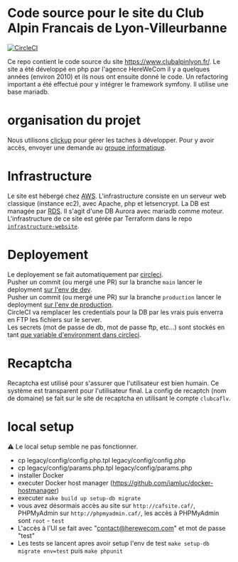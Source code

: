 # Code source pour le site du Club Alpin Francais de Lyon-Villeurbanne

[![CircleCI](https://circleci.com/gh/Club-Alpin-Lyon-Villeurbanne/caflyon/tree/main.svg?style=shield&circle-token=843b806ceb348fde38d421c902bcfb734ed58668)](https://circleci.com/gh/Club-Alpin-Lyon-Villeurbanne/caflyon/tree/main)

Ce repo contient le code source du site https://www.clubalpinlyon.fr/.
Le site a été développé en php par l'agence HereWeCom il y a quelques années (environ 2010) et ils nous ont ensuite donné le code.
Un refactoring important a été effectué pour y intégrer le framework symfony.
Il utilise une base mariadb.

# organisation du projet

Nous utilisons [clickup](https://app.clickup.com/42653954/v/l/18np82-82) pour gérer les taches à développer. Pour y avoir accès, envoyer une demande au [groupe informatique](mailto:numerique@clubalpinlyon.fr).

# Infrastructure

Le site est hébergé chez [AWS](https://aws.amazon.com/fr/). L'infrastructure consiste en un serveur web classique (instance ec2), avec Apache, php et letsencrypt.
La DB est managée par [RDS](https://aws.amazon.com/fr/rds/). Il s'agit d'une DB Aurora avec mariadb comme moteur.
L'infrastructure de ce site est gérée par Terraform dans le repo [`infrastructure-website`](https://github.com/Club-Alpin-Lyon-Villeurbanne/infrastructure-website).

# Deployement

Le deployement se fait automatiquement par [circleci](https://circleci.com/gh/Club-Alpin-Lyon-Villeurbanne/caflyon/tree/main).  
Pusher un commit (ou mergé une PR) sur la branche `main` lancer le deployment [sur l'env de dev](https://www.clubalpinlyon.top).  
Pusher un commit (ou mergé une PR) sur la branche `production` lancer le deployment [sur l'env de production](https://www.clubalpinlyon.fr).  
CircleCI va remplacer les credentials pour la DB par les vrais puis enverra en FTP les fichiers sur le server.  
Les secrets (mot de passe de db, mot de passe ftp, etc...) sont stockés en tant [que variable d'environment dans circleci](https://app.circleci.com/settings/project/github/Club-Alpin-Lyon-Villeurbanne/caflyon/environment-variables).  

# Recaptcha

Recaptcha est utilisé pour s'assurer que l'utilisateur est bien humain. Ce système est transparent pour l'utilisateur final.
La config de recaptch (nom de domaine) se fait sur le site de recaptcha en utilisant le compte `clubcaflv`.

# local setup

⚠️ Le local setup semble ne pas fonctionner.

 - cp legacy/config/config.php.tpl legacy/config/config.php
 - cp legacy/config/params.php.tpl legacy/config/params.php
 - installer Docker
 - executer Docker host manager (https://github.com/iamluc/docker-hostmanager)
 - executer `make build up setup-db migrate`
 - vous avez désormais accès au site sur `http://cafsite.caf/`, PHPMyAdmin sur `http://phpmyadmin.caf/`, les accès à PHPMyAdmin sont `root` - `test`
 - L'accès à l'UI se fait avec "contact@herewecom.com" et mot de passe "test"
 - Les tests se lancent apres avoir setup l'env de test `make setup-db migrate env=test` puis `make phpunit`